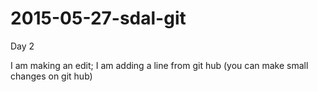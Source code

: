 # 2015-05-27-sdal-git

Day 2

I am making an edit; I am adding a line from git hub (you can make small changes on git hub)
